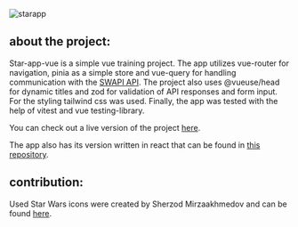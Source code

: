 ![starapp](https://user-images.githubusercontent.com/79405091/214895449-4adca6ec-73a3-4b29-9264-015d24fcbd78.png)

## about the project:
Star-app-vue is a simple vue training project. The app utilizes vue-router for navigation, pinia as a simple store
and vue-query for handling communication with the [SWAPI API](https://swapi.dev/).
The project also uses @vueuse/head for dynamic titles and zod for validation of API responses and form input.
For the styling tailwind css was used. Finally, the app was tested with the help of vitest and vue testing-library. 

You can check out a live version of the project [here](kamilkazor.github.io/star-app-vue).

The app also has its version written in react that can be found in [this repository](https://github.com/kamilkazor/star-app-react).

## contribution:
Used Star Wars icons were created by Sherzod Mirzaakhmedov and can be found [here](https://dribbble.com/shots/3907212-Starwars-Icon-Set).

